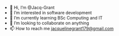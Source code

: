 - 👋 Hi, I’m @Jacq-Grant
- 👀 I’m interested in software development
- 🌱 I’m currently learning BSc Computing and IT
- 💞️ I’m looking to collaborate on anything
- 📫 How to reach me jacquelinegrant179@gmail.com

<!---
Jacq-Grant/Jacq-Grant is a ✨ special ✨ repository because its `README.md` (this file) appears on your GitHub profile.
You can click the Preview link to take a look at your changes.
--->
